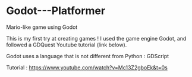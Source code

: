 # Godot---Platformer
Mario-like game using Godot

This is my first try at creating games ! I used the game engine Godot, and followed a GDQuest Youtube tutorial (link below).

Godot uses a language that is not different from Python : GDScript

Tutorial : https://www.youtube.com/watch?v=Mc13Z2gboEk&t=0s
